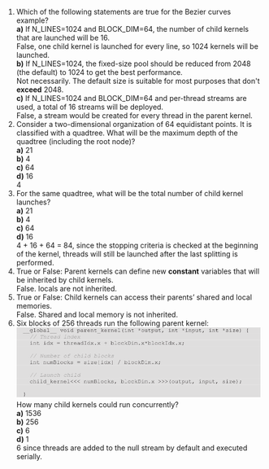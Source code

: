 1) Which of the following statements are true for the Bezier curves example?  
**a)** If N_LINES=1024 and BLOCK_DIM=64, the number of child kernels that are launched will be 16.  
False, one child kernel is launched for every line, so 1024 kernels will be launched.  
**b)** If N_LINES=1024, the fixed-size pool should be reduced from 2048 (the default) to 1024 to get the best performance.  
Not necessarily. The default size is suitable for most purposes that don't **exceed** 2048.  
**c)** If N_LINES=1024 and BLOCK_DIM=64 and per-thread streams are used, a total of 16 streams will be deployed.  
False, a stream would be created for every thread in the parent kernel.  
2) Consider a two-dimensional organization of 64 equidistant points. It is classified with a quadtree. What will be the maximum depth of the quadtree (including the root node)?  
**a)** 21  
**b)** 4  
**c)** 64  
**d)** 16  
4  
3) For the same quadtree, what will be the total number of child kernel launches?  
**a)** 21  
**b)** 4  
**c)** 64  
**d)** 16  
4 + 16 + 64 = 84, since the stopping criteria is checked at the beginning of the kernel,  threads will still be launched after the last splitting is performed.    
4) True or False: Parent kernels can define new __constant__ variables that will be inherited by child kernels.  
False. locals are not inherited.  
5) True or False: Child kernels can access their parents’ shared and local memories.  
False. Shared and local memory is not inherited.  
6) Six blocks of 256 threads run the following parent kernel:  
![alt text](image.png)  
How many child kernels could run concurrently?  
**a)** 1536  
**b)** 256  
**c)** 6  
**d)** 1  
6 since threads are added to the null stream by default and executed serially.  